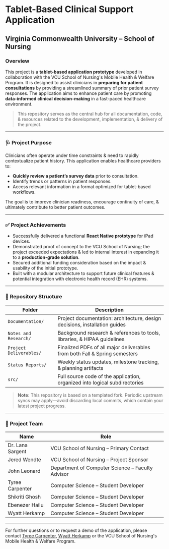 # Tablet-Based Clinical Support Application

## Virginia Commonwealth University – School of Nursing

### Overview

This project is a **tablet-based application prototype** developed in collaboration with the VCU School of Nursing's Mobile Health & Welfare Program. It is designed to assist clinicians in **preparing for patient consultations** by providing a streamlined summary of prior patient survey responses. The application aims to enhance patient care by promoting **data-informed clinical decision-making** in a fast-paced healthcare environment.

> This repository serves as the central hub for all documentation, code, & resources related to the development, implementation, & delivery of the project.

---

### 🩺 Project Purpose

Clinicians often operate under time constraints & need to rapidly contextualize patient history. This application enables healthcare providers to:

- **Quickly review a patient’s survey data** prior to consultation.
- Identify trends or patterns in patient responses.
- Access relevant information in a format optimized for tablet-based workflows.

The goal is to improve clinician readiness, encourage continuity of care, & ultimately contribute to better patient outcomes.

---

### ✅ Project Achievements

- Successfully delivered a functional **React Native prototype** for iPad devices.
- Demonstrated proof of concept to the VCU School of Nursing; the project exceeded expectations & led to internal interest in expanding it to a **production-grade solution**.
- Secured additional funding consideration based on the impact & usability of the initial prototype.
- Built with a modular architecture to support future clinical features & potential integration with electronic health record (EHR) systems.

---

### 📁 Repository Structure

| Folder                  | Description                                                                |
| ----------------------- | -------------------------------------------------------------------------- |
| `Documentation/`        | Project documentation: architecture, design decisions, installation guides |
| `Notes and Research/`   | Background research & references to tools, libraries, & HIPAA guidelines   |
| `Project Deliverables/` | Finalized PDFs of all major deliverables from both Fall & Spring semesters |
| `Status Reports/`       | Weekly status updates, milestone tracking, & planning artifacts            |
| `src/`                  | Full source code of the application, organized into logical subdirectories |

> **Note:** This repository is based on a templated fork. Periodic upstream syncs may apply—avoid discarding local commits, which contain your latest project progress.

---

### 👥 Project Team

| Name             | Role                                             |
| ---------------- | ------------------------------------------------ |
| Dr. Lana Sargent | VCU School of Nursing – Primary Contact          |
| Jered Wendte     | VCU School of Nursing – Project Sponsor          |
| John Leonard     | Department of Computer Science – Faculty Advisor |
| Tyree Carpenter  | Computer Science – Student Developer             |
| Shikriti Ghosh   | Computer Science – Student Developer             |
| Ebenezer Hailu   | Computer Science – Student Developer             |
| Wyatt Herkamp    | Computer Science – Student Developer             |

---

For further questions or to request a demo of the application, please contact [Tyree Carpenter](https://github.com/tyreesamurai), [Wyatt Herkamp](https://github.com/wyatt-herkamp) or the VCU School of Nursing's Mobile Health & Welfare Program.

